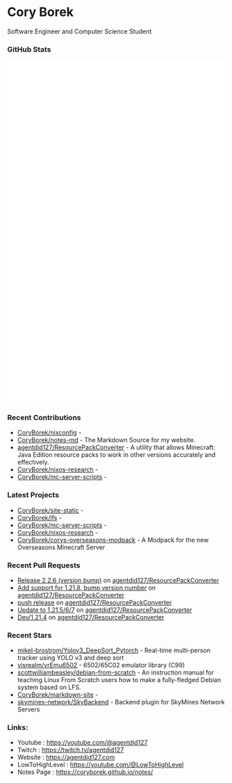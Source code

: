 # Cory Borek
Software Engineer and Computer Science Student

### GitHub Stats

<p align="left"><img src="https://raw.githubusercontent.com/CoryBorek/CoryBorek/main/github-metrics.svg" /></p>

### Recent Contributions

- [CoryBorek/nixconfig](https://github.com/CoryBorek/nixconfig) - 
- [CoryBorek/notes-md](https://github.com/CoryBorek/notes-md) - The Markdown Source for my website.
- [agentdid127/ResourcePackConverter](https://github.com/agentdid127/ResourcePackConverter) - A utility that allows Minecraft: Java Edition resource packs to work in other versions accurately and effectively.
- [CoryBorek/nixos-research](https://github.com/CoryBorek/nixos-research) - 
- [CoryBorek/mc-server-scripts](https://github.com/CoryBorek/mc-server-scripts) - 
### Latest Projects

- [CoryBorek/site-static](https://github.com/CoryBorek/site-static) - 
- [CoryBorek/lfs](https://github.com/CoryBorek/lfs) - 
- [CoryBorek/mc-server-scripts](https://github.com/CoryBorek/mc-server-scripts) - 
- [CoryBorek/nixos-research](https://github.com/CoryBorek/nixos-research) - 
- [CoryBorek/corys-overseasons-modpack](https://github.com/CoryBorek/corys-overseasons-modpack) - A Modpack for the new Overseasons Minecraft Server
### Recent Pull Requests

- [Release 2.2.6 (version bump)](https://github.com/agentdid127/ResourcePackConverter/pull/253) on [agentdid127/ResourcePackConverter](https://github.com/agentdid127/ResourcePackConverter)
- [Add support for 1.21.8, bump version number](https://github.com/agentdid127/ResourcePackConverter/pull/252) on [agentdid127/ResourcePackConverter](https://github.com/agentdid127/ResourcePackConverter)
- [push release](https://github.com/agentdid127/ResourcePackConverter/pull/249) on [agentdid127/ResourcePackConverter](https://github.com/agentdid127/ResourcePackConverter)
- [Update to 1.21.5/6/7](https://github.com/agentdid127/ResourcePackConverter/pull/248) on [agentdid127/ResourcePackConverter](https://github.com/agentdid127/ResourcePackConverter)
- [Dev/1.21.4](https://github.com/agentdid127/ResourcePackConverter/pull/245) on [agentdid127/ResourcePackConverter](https://github.com/agentdid127/ResourcePackConverter)
### Recent Stars

- [mikel-brostrom/Yolov3_DeepSort_Pytorch](https://github.com/mikel-brostrom/Yolov3_DeepSort_Pytorch) - Real-time multi-person tracker using YOLO v3 and deep sort
- [visrealm/vrEmu6502](https://github.com/visrealm/vrEmu6502) - 6502/65C02 emulator library (C99)
- [scottwilliambeasley/debian-from-scratch](https://github.com/scottwilliambeasley/debian-from-scratch) - An instruction manual for teaching Linux From Scratch users how to make a fully-fledged Debian system based on LFS.
- [CoryBorek/markdown-site](https://github.com/CoryBorek/markdown-site) - 
- [skymines-network/SkyBackend](https://github.com/skymines-network/SkyBackend) - Backend plugin for SkyMines Network Servers
### Links:
  - Youtube        : <https://youtube.com/@agentdid127>
  - Twitch         : <https://twitch.tv/agentdid127>
  - Website        : <https://agentdid127.com>
  - LowToHighLevel : <https://youtube.com/@LowToHighLevel>
  - Notes Page     : <https://coryborek.github.io/notes/>

